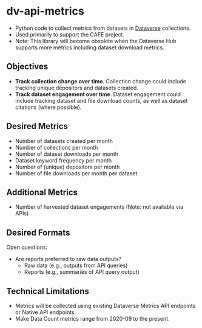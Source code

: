 # dv-api-metrics
- Python code to collect metrics from datasets in [Dataverse](https://dataverse.org/) collections.
- Used primarily to support the CAFE project.
- Note: This library will become obsolete when the Dataverse Hub supports more metrics including dataset download metrics. 

## Objectives
- **Track collection change over time**. Collection change could include tracking unique depositors and datasets created. 
- **Track dataset engagement over time**. Dataset engagement could include tracking dataset and file download counts, as well as dataset citations (where possible). 

## Desired Metrics
- Number of datasets created per month
- Number of collections per month
- Number of dataset downloads per month
- Dataset keyword frequency per month
- Number of (unique) depositors per month
- Number of file downloads per month per dataset

## Additional Metrics
- Number of harvested dataset engagements (Note: not available via APIs)

## Desired Formats
Open questions:
- Are reports preferred to raw data outputs?
    - Raw data (e.g., outputs from API queries)
    - Reports (e.g., summaries of API query output)
## Technical Limitations
- Metrics will be collected using existing Dataverse Metrics API endpoints or Native API endpoints.
- Make Data Count metrics range from 2020-09 to the present.
